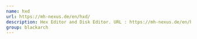 ```yaml
---
name: hxd
url: https://mh-nexus.de/en/hxd/
description: Hex Editor and Disk Editor. URL : https://mh-nexus.de/en/hxd/ Groups : blackarch blackarch-misc blackarch-windows
group: blackarch
---
```

